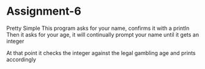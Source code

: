 # Assignment-6

Pretty Simple This program asks for your name, confirms it with a println
Then it asks for your age, it will continually prompt your name until it gets
an integer

At that point it checks the integer against the legal gambling age and prints accordingly